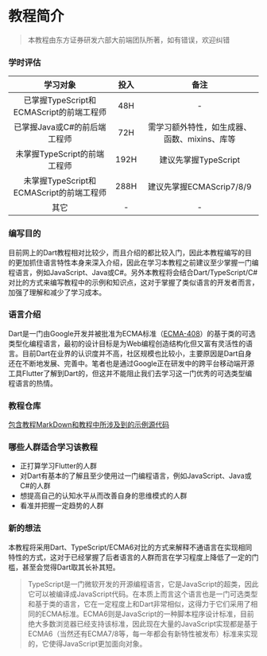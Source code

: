 # 教程简介

> 本教程由东方证券研发六部大前端团队所著，如有错误，欢迎纠错

### 学时评估

| 学习对象 | 投入 | 备注 | 
| :------: | :------: | :------: |
| 已掌握TypeScript和ECMAScript的前端工程师 | 48H | - |
| 已掌握Java或C#的前后端工程师 | 72H | 需学习额外特性，如生成器、函数、mixins、库等 |
| 未掌握TypeScript的前端工程师 | 192H | 建议先掌握TypeScript |
| 未掌握TypeScript和ECMAScript的前端工程师 | 288H | 建议先掌握ECMAScrip7/8/9 |
| 其它 | - | - |

### 编写目的

目前网上的Dart教程相对比较少，而且介绍的都比较入门，因此本教程编写的目的更加抓住语言特性本身来深入介绍，因此在学习本教程之前建议至少掌握一门编程语言，例如JavaScript、Java或C#。另外本教程将会结合Dart/TypeScript/C#对比的方式来编写教程中的示例和知识点，这对于掌握了类似语言的开发者而言，加强了理解和减少了学习成本。      

### 语言介绍

Dart是一门由Google开发并被批准为ECMA标准（[ECMA-408](http://www.ecma-international.org/publications/files/ECMA-ST/ECMA-408.pdf)）的基于类的可选类型化编程语言，最初的设计目标是为Web编程创造结构化但又富有灵活性的语言。目前Dart在业界的认识度并不高，社区规模也比较小，主要原因是Dart自身还在不断地发展、完善中。笔者也是通过Google正在研发中的跨平台移动端开源工具Flutter了解到Dart的，但这并不能阻止我们去学习这一门优秀的可选类型编程语言的热情。   

### 教程仓库

[包含教程MarkDown和教程中所涉及到的示例源代码](https://github.com/crixusshen/DartAndTypeScript)

### 哪些人群适合学习该教程

* 正打算学习Flutter的人群
* 对Dart有基本的了解且至少使用过一门编程语言，例如JavaScript、Java或C#的人群
* 想提高自己的认知水平从而改善自身的思维模式的人群
* 看准并把握一定趋势的人群

### 新的想法

本教程将采用Dart、TypeScript/ECMA6对比的方式来解释不通语言在实现相同特性的方式，这对于已经掌握了后者语言的人群而言在学习程度上降低了一定的门槛，甚至会觉得Dart取其长补其短。   

> TypeScript是一门微软开发的开源编程语言，它是JavaScript的超类，因此它可以被编译成JavaScript代码。在本质上而言这个语言也是一门可选类型和基于类的语言，它在一定程度上和Dart非常相似，这得力于它们采用了相同的ECMA标准。ECMA6则是JavaScript的一种脚本程序设计标准，目前绝大多数浏览器已经支持该标准，因此现在大量的JavaScript实现都是基于ECMA6（当然还有ECMA7/8等，每一年都会有新特性被发布）标准来实现的，它使得JavaScript更加面向对象。    
  